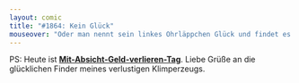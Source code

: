 ```yaml
---
layout: comic
title: "#1864: Kein Glück"
mouseover: "Oder man nennt sein linkes Ohrläppchen Glück und findet es jeden Morgen erneut."
---
```


PS:
Heute ist <a href="http://www.fonflatter.de/kalender"><strong>Mit-Absicht-Geld-verlieren-Tag</strong></a>. Liebe Grüße an die glücklichen Finder meines verlustigen Klimperzeugs.
